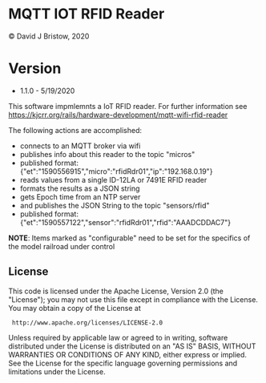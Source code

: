 # MQTT IOT RFID Reader
&copy; David J Bristow, 2020

# Version
* 1.1.0 - 5/19/2020

This software impmlemnts a IoT RFID reader.
For further information see https://kjcrr.org/rails/hardware-development/mqtt-wifi-rfid-reader

The following actions are accomplished:
  - connects to an MQTT broker via wifi
  - publishes info about this reader to the topic "micros"
  - published format: {"et":"1590556915","micro":"rfidRdr01","ip":"192.168.0.19"}
  - reads values from a single ID-12LA or 7491E RFID reader
  - formats the results as a JSON string
  - gets Epoch time from an NTP server
  - and publishes the JSON String to the topic "sensors/rfid"
  - published format: {"et":"1590557122","sensor":"rfidRdr01","rfid":"AAADCDDAC7"}
  
**NOTE**: Items marked as "configurable" need to be set for the specifics of the model railroad under control

## License

   This code  is licensed under the Apache License, Version 2.0 (the "License");
   you may not use this file except in compliance with the License.
   You may obtain a copy of the License at

     http://www.apache.org/licenses/LICENSE-2.0

   Unless required by applicable law or agreed to in writing, software
   distributed under the License is distributed on an "AS IS" BASIS,
   WITHOUT WARRANTIES OR CONDITIONS OF ANY KIND, either express or implied.
   See the License for the specific language governing permissions and
   limitations under the License.
